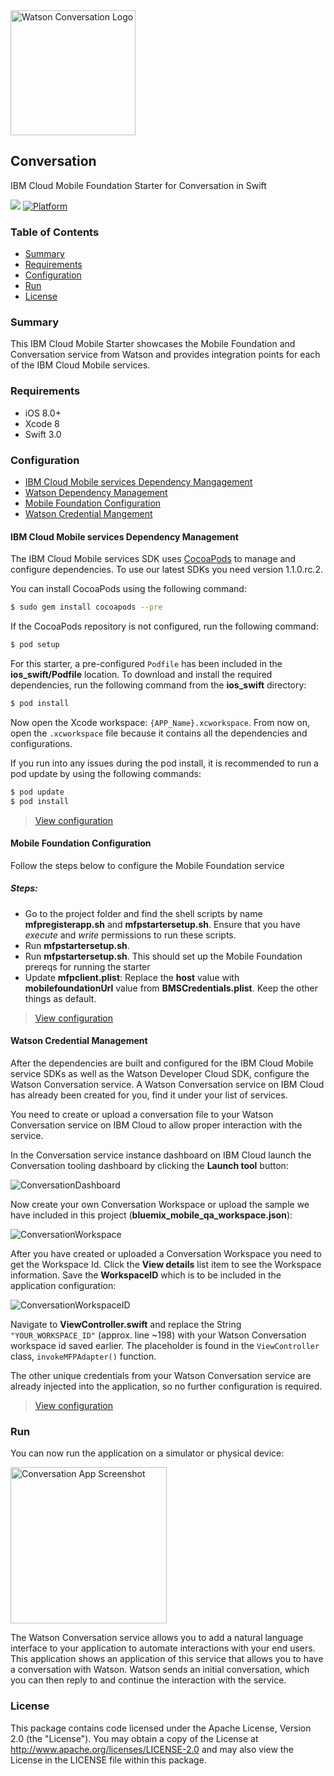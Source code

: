 <img src="https://bluemixassets.eu-gb.mybluemix.net/api/Products/image/logos/conversation.svg?key=[starter-watson-conversation]&event=readme-image-view" alt="Watson Conversation Logo" width="200px"/>

## Conversation
IBM Cloud Mobile Foundation Starter for Conversation in Swift

[![](https://img.shields.io/badge/bluemix-powered-blue.svg)](https://bluemix.net)
[![Platform](https://img.shields.io/badge/platform-ios_swift-lightgrey.svg?style=flat)](https://developer.apple.com/swift/)

### Table of Contents
* [Summary](#summary)
* [Requirements](#requirements)
* [Configuration](#configuration)
* [Run](#run)
* [License](#license)

### Summary
This IBM Cloud Mobile Starter showcases the Mobile Foundation and Conversation service from Watson and provides integration points for each of the IBM Cloud Mobile services.

### Requirements
* iOS 8.0+
* Xcode 8
* Swift 3.0

### Configuration
* [IBM Cloud Mobile services Dependency Mangagement](#bluemix-mobile-services-dependency-management)
* [Watson Dependency Management](#watson-dependency-management)
* [Mobile Foundation Configuration](#mobile-foundation-configuration)
* [Watson Credential Mangement](#watson-credential-management)

#### IBM Cloud Mobile services Dependency Management
The IBM Cloud Mobile services SDK uses [CocoaPods](https://cocoapods.org/) to manage and configure dependencies. To use our latest SDKs you need version 1.1.0.rc.2.

You can install CocoaPods using the following command:

```bash
$ sudo gem install cocoapods --pre
```

If the CocoaPods repository is not configured, run the following command:

```bash
$ pod setup
```

For this starter, a pre-configured `Podfile` has been included in the **ios_swift/Podfile** location. To download and install the required dependencies, run the following command from the **ios_swift** directory:

```bash
$ pod install
```
Now open the Xcode workspace: `{APP_Name}.xcworkspace`. From now on, open the `.xcworkspace` file because it contains all the dependencies and configurations.

If you run into any issues during the pod install, it is recommended to run a pod update by using the following commands:

```bash
$ pod update
$ pod install
```

> [View configuration](#configuration)

#### Mobile Foundation Configuration

Follow the steps below to configure the Mobile Foundation service
##### Steps:

* Go to the project folder and find the shell scripts by name **mfpregisterapp.sh** and **mfpstartersetup.sh**. Ensure that you have *execute* and *write* permissions to run these scripts.
* Run **mfpstartersetup.sh**.
* Run **mfpstartersetup.sh**. This should set up the Mobile Foundation prereqs for running the starter
* Update **mfpclient.plist**: Replace the **host** value with **mobilefoundationUrl** value from **BMSCredentials.plist**. Keep the other things as default.


> [View configuration](#configuration)

#### Watson Credential Management
After the dependencies are built and configured for the IBM Cloud Mobile service SDKs as well as the Watson Developer Cloud SDK, configure the Watson Conversation service. A Watson Conversation service on IBM Cloud has already been created for you, find it under your list of services.

You need to create or upload a conversation file to your Watson Conversation service on IBM Cloud to allow proper interaction with the service.

In the Conversation service instance dashboard on IBM Cloud launch the Conversation tooling dashboard by clicking the **Launch tool** button:

![ConversationDashboard](README_Images/ConversationDashboard.png)

Now create your own Conversation Workspace or upload the sample we have included in this project (**bluemix_mobile_qa_workspace.json**):

![ConversationWorkspace](README_Images/ConversationWorkspace.png)

After you have created or uploaded a Conversation Workspace you need to get the Workspace Id. Click the **View details** list item to see the Workspace information. Save the **WorkspaceID** which is to be included in the application configuration:

![ConversationWorkspaceID](README_Images/ConversationWorkspaceID.png)

Navigate to **ViewController.swift** and replace the String `"YOUR_WORKSPACE_ID"` (approx. line ~198) with your Watson Conversation workspace id saved earlier. The placeholder is found in the `ViewController` class, `invokeMFPAdapter()` function.

The other unique credentials from your Watson Conversation service are already injected into the application, so no further configuration is required.

> [View configuration](#configuration)

### Run
You can now run the application on a simulator or physical device:

<img src="README_Images/ConversationScreenshot.png" alt="Conversation App Screenshot" width="250px"/>

The Watson Conversation service allows you to add a natural language interface to your application to automate interactions with your end users. This application shows an application of this service that allows you to have a conversation with Watson. Watson sends an initial conversation, which you can then reply to and continue the interaction with the service.

### License
This package contains code licensed under the Apache License, Version 2.0 (the "License"). You may obtain a copy of the License at http://www.apache.org/licenses/LICENSE-2.0 and may also view the License in the LICENSE file within this package.
